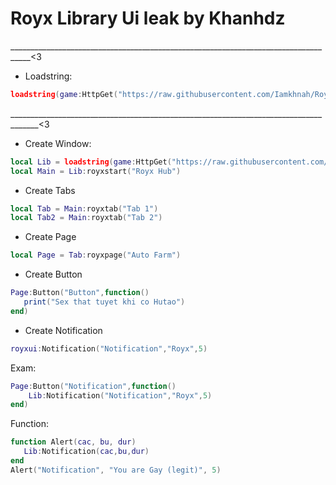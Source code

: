 # Royx Library Ui leak by Khanhdz
___________________________________________________________________________________<3

- Loadstring:
```lua
loadstring(game:HttpGet("https://raw.githubusercontent.com/Iamkhnah/RoyxLib/main/Library.lua"))()
```

_____________________________________________________________________________________<3

- Create Window:
```lua
local Lib = loadstring(game:HttpGet("https://raw.githubusercontent.com/Iamkhnah/RoyxLib/main/Library.lua"))()
local Main = Lib:royxstart("Royx Hub")
```

- Create Tabs

```lua
local Tab = Main:royxtab("Tab 1")
local Tab2 = Main:royxtab("Tab 2")
```

- Create Page
```lua
local Page = Tab:royxpage("Auto Farm")
```

- Create Button
```lua
Page:Button("Button",function()
   print("Sex that tuyet khi co Hutao")
end)
```
- Create Notification
```lua
royxui:Notification("Notification","Royx",5)
```
Exam: 
```lua
Page:Button("Notification",function()
	Lib:Notification("Notification","Royx",5)
end)
```
Function:
```lua
function Alert(cac, bu, dur)
   Lib:Notification(cac,bu,dur)
end
Alert("Notification", "You are Gay (legit)", 5)
```
